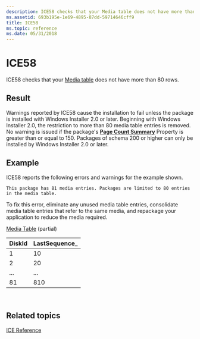```yaml
---
description: ICE58 checks that your Media table does not have more than 80 rows.
ms.assetid: 693b195e-1e69-4895-87dd-59714646cff9
title: ICE58
ms.topic: reference
ms.date: 05/31/2018
---
```


# ICE58

ICE58 checks that your [Media table](media-table.md) does not have more than 80 rows.

## Result

Warnings reported by ICE58 cause the installation to fail unless the package is installed with Windows Installer 2.0 or later. Beginning with Windows Installer 2.0, the restriction to more than 80 media table entries is removed. No warning is issued if the package's [**Page Count Summary**](page-count-summary.md) Property is greater than or equal to 150. Packages of schema 200 or higher can only be installed by Windows Installer 2.0 or later.

## Example

ICE58 reports the following errors and warnings for the example shown.

``` syntax
This package has 81 media entries. Packages are limited to 80 entries in the media table.
```

To fix this error, eliminate any unused media table entries, consolidate media table entries that refer to the same media, and repackage your application to reduce the media required.

[Media Table](media-table.md) (partial)



| DiskId | LastSequence\_ |
|--------|----------------|
| 1      | 10             |
| 2      | 20             |
| ...    | ...            |
| 81     | 810            |



 

## Related topics

<dl> <dt>

[ICE Reference](ice-reference.md)
</dt> </dl>

 

 



